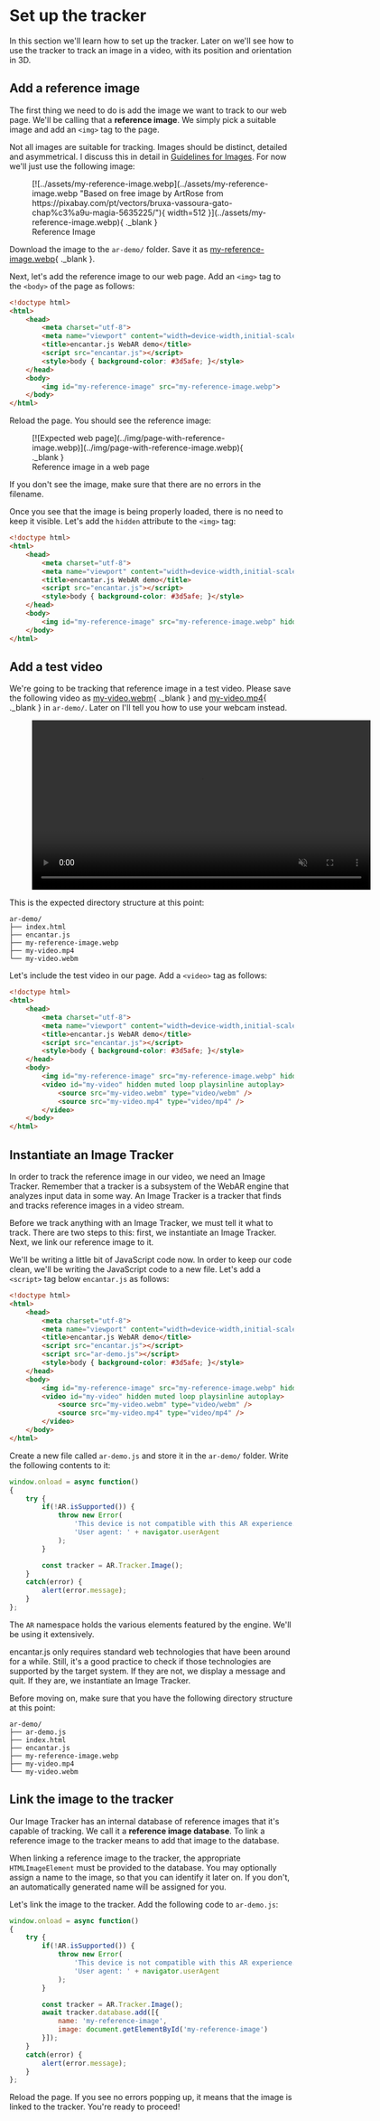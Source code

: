 # Set up the tracker

In this section we'll learn how to set up the tracker. Later on we'll see how to use the tracker to track an image in a video, with its position and orientation in 3D.

## Add a reference image

The first thing we need to do is add the image we want to track to our web page. We'll be calling that a **reference image**. We simply pick a suitable image and add an `<img>` tag to the page.

Not all images are suitable for tracking. Images should be distinct, detailed and asymmetrical. I discuss this in detail in [Guidelines for Images](../guidelines-for-images.md). For now we'll just use the following image:

<figure markdown>
[![../assets/my-reference-image.webp](../assets/my-reference-image.webp "Based on free image by ArtRose from https://pixabay.com/pt/vectors/bruxa-vassoura-gato-chap%c3%a9u-magia-5635225/"){ width=512 }](../assets/my-reference-image.webp){ ._blank }
<figcaption>Reference Image</figcaption>
</figure>

Download the image to the `ar-demo/` folder. Save it as [my-reference-image.webp](../assets/my-reference-image.webp){ ._blank }.

Next, let's add the reference image to our web page. Add an `<img>` tag to the `<body>` of the page as follows:

```html title="index.html" hl_lines="11"
<!doctype html>
<html>
    <head>
        <meta charset="utf-8">
        <meta name="viewport" content="width=device-width,initial-scale=1">
        <title>encantar.js WebAR demo</title>
        <script src="encantar.js"></script>
        <style>body { background-color: #3d5afe; }</style>
    </head>
    <body>
        <img id="my-reference-image" src="my-reference-image.webp">
    </body>
</html>
```

Reload the page. You should see the reference image:

<figure markdown>
[![Expected web page](../img/page-with-reference-image.webp)](../img/page-with-reference-image.webp){ ._blank }
<figcaption>Reference image in a web page</figcaption>
</figure>

If you don't see the image, make sure that there are no errors in the filename.

Once you see that the image is being properly loaded, there is no need to keep it visible. Let's add the `hidden` attribute to the `<img>` tag:

```html title="index.html" hl_lines="11"
<!doctype html>
<html>
    <head>
        <meta charset="utf-8">
        <meta name="viewport" content="width=device-width,initial-scale=1">
        <title>encantar.js WebAR demo</title>
        <script src="encantar.js"></script>
        <style>body { background-color: #3d5afe; }</style>
    </head>
    <body>
        <img id="my-reference-image" src="my-reference-image.webp" hidden>
    </body>
</html>
```

## Add a test video

We're going to be tracking that reference image in a test video. Please save the following video as [my-video.webm](../assets/my-video.webm){ ._blank } and [my-video.mp4](../assets/my-video.mp4){ ._blank } in `ar-demo/`. Later on I'll tell you how to use your webcam instead.

<figure markdown>
<video style="width:600px" controls muted loop playsinline autoplay oncanplay="this.muted=true;this.play()">
    <source src="../../assets/my-video.webm" type="video/webm" />
    <source src="../../assets/my-video.mp4" type="video/mp4" />
</video>
</figure>

This is the expected directory structure at this point:

    ar-demo/
    ├── index.html
    ├── encantar.js
    ├── my-reference-image.webp
    ├── my-video.mp4
    └── my-video.webm

Let's include the test video in our page. Add a `<video>` tag as follows:

```html title="index.html" hl_lines="12-15"
<!doctype html>
<html>
    <head>
        <meta charset="utf-8">
        <meta name="viewport" content="width=device-width,initial-scale=1">
        <title>encantar.js WebAR demo</title>
        <script src="encantar.js"></script>
        <style>body { background-color: #3d5afe; }</style>
    </head>
    <body>
        <img id="my-reference-image" src="my-reference-image.webp" hidden>
        <video id="my-video" hidden muted loop playsinline autoplay>
            <source src="my-video.webm" type="video/webm" />
            <source src="my-video.mp4" type="video/mp4" />
        </video>
    </body>
</html>
```

## Instantiate an Image Tracker

In order to track the reference image in our video, we need an Image Tracker. Remember that a tracker is a subsystem of the WebAR engine that analyzes input data in some way. An Image Tracker is a tracker that finds and tracks reference images in a video stream.

Before we track anything with an Image Tracker, we must tell it what to track. There are two steps to this: first, we instantiate an Image Tracker. Next, we link our reference image to it.

We'll be writing a little bit of JavaScript code now. In order to keep our code clean, we'll be writing the JavaScript code to a new file. Let's add a `<script>` tag below `encantar.js` as follows:

```html title="index.html" hl_lines="8"
<!doctype html>
<html>
    <head>
        <meta charset="utf-8">
        <meta name="viewport" content="width=device-width,initial-scale=1">
        <title>encantar.js WebAR demo</title>
        <script src="encantar.js"></script>
        <script src="ar-demo.js"></script>
        <style>body { background-color: #3d5afe; }</style>
    </head>
    <body>
        <img id="my-reference-image" src="my-reference-image.webp" hidden>
        <video id="my-video" hidden muted loop playsinline autoplay>
            <source src="my-video.webm" type="video/webm" />
            <source src="my-video.mp4" type="video/mp4" />
        </video>
    </body>
</html>
```

Create a new file called `ar-demo.js` and store it in the `ar-demo/` folder. Write the following contents to it:

```js title="ar-demo.js"
window.onload = async function()
{
    try {
        if(!AR.isSupported()) {
            throw new Error(
                'This device is not compatible with this AR experience.\n\n' +
                'User agent: ' + navigator.userAgent
            );
        }

        const tracker = AR.Tracker.Image();
    }
    catch(error) {
        alert(error.message);
    }
};
```

The `AR` namespace holds the various elements featured by the engine. We'll be using it extensively.

encantar.js only requires standard web technologies that have been around for a while. Still, it's a good practice to check if those technologies are supported by the target system. If they are not, we display a message and quit. If they are, we instantiate an Image Tracker.

Before moving on, make sure that you have the following directory structure at this point:

    ar-demo/
    ├── ar-demo.js
    ├── index.html
    ├── encantar.js
    ├── my-reference-image.webp
    ├── my-video.mp4
    └── my-video.webm

## Link the image to the tracker

Our Image Tracker has an internal database of reference images that it's capable of tracking. We call it a **reference image database**. To link a reference image to the tracker means to add that image to the database.

When linking a reference image to the tracker, the appropriate `HTMLImageElement` must be provided to the database. You may optionally assign a name to the image, so that you can identify it later on. If you don't, an automatically generated name will be assigned for you.

Let's link the image to the tracker. Add the following code to `ar-demo.js`:

```js title="ar-demo.js" hl_lines="12-15"
window.onload = async function()
{
    try {
        if(!AR.isSupported()) {
            throw new Error(
                'This device is not compatible with this AR experience.\n\n' +
                'User agent: ' + navigator.userAgent
            );
        }

        const tracker = AR.Tracker.Image();
        await tracker.database.add([{
            name: 'my-reference-image',
            image: document.getElementById('my-reference-image')
        }]);
    }
    catch(error) {
        alert(error.message);
    }
};
```

Reload the page. If you see no errors popping up, it means that the image is linked to the tracker. You're ready to proceed!
